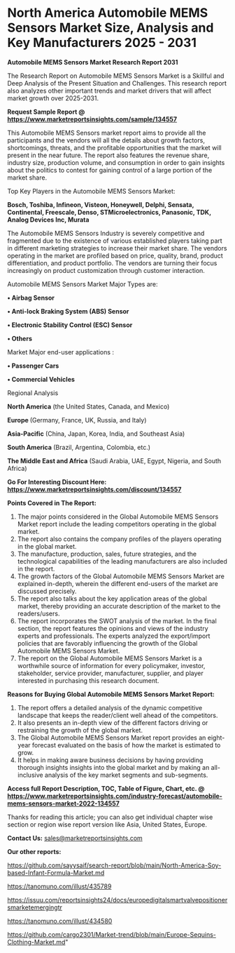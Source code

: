 # North America Automobile MEMS Sensors Market Size, Analysis and Key Manufacturers 2025 - 2031

<strong>Automobile MEMS Sensors Market Research Report 2031</strong>

The Research Report on Automobile MEMS Sensors Market is a Skillful and Deep Analysis of the Present Situation and Challenges. This research report also analyzes other important trends and market drivers that will affect market growth over 2025-2031.

<strong>Request Sample Report @ <a href=https://www.marketreportsinsights.com/sample/134557>https://www.marketreportsinsights.com/sample/134557</a></strong>

This Automobile MEMS Sensors market report aims to provide all the participants and the vendors will all the details about growth factors, shortcomings, threats, and the profitable opportunities that the market will present in the near future. The report also features the revenue share, industry size, production volume, and consumption in order to gain insights about the politics to contest for gaining control of a large portion of the market share.

Top Key Players in the Automobile MEMS Sensors Market:

<strong>Bosch, Toshiba, Infineon, Visteon, Honeywell, Delphi, Sensata, Continental, Freescale, Denso, STMicroelectronics, Panasonic, TDK, Analog Devices Inc, Murata</strong>

The Automobile MEMS Sensors Industry is severely competitive and fragmented due to the existence of various established players taking part in different marketing strategies to increase their market share. The vendors operating in the market are profiled based on price, quality, brand, product differentiation, and product portfolio. The vendors are turning their focus increasingly on product customization through customer interaction.

Automobile MEMS Sensors Market Major Types are:

<strong>• Airbag Sensor

• Anti-lock Braking System (ABS) Sensor

• Electronic Stability Control (ESC) Sensor

• Others</strong>

Market Major end-user applications :

<strong>• Passenger Cars

• Commercial Vehicles</strong>

Regional Analysis

</u><strong><b>North America</b></strong> (the United States, Canada, and Mexico)

<strong><b>Europe </b></strong>(Germany, France, UK, Russia, and Italy)

<strong><b>Asia-Pacific</b></strong> (China, Japan, Korea, India, and Southeast Asia)

<strong><b>South America</b></strong> (Brazil, Argentina, Colombia, etc.)

<strong><b>The Middle East and Africa</b></strong> (Saudi Arabia, UAE, Egypt, Nigeria, and South Africa)

<strong>Go For Interesting Discount Here: <a href=https://www.marketreportsinsights.com/discount/134557>https://www.marketreportsinsights.com/discount/134557</a></strong>

<strong>Points Covered in The Report:</strong>
<ol>
  <li>The major points considered in the Global Automobile MEMS Sensors Market report include the leading competitors operating in the global market.</li>
  <li>The report also contains the company profiles of the players operating in the global market.</li>
  <li>The manufacture, production, sales, future strategies, and the technological capabilities of the leading manufacturers are also included in the report.</li>
  <li>The growth factors of the Global Automobile MEMS Sensors Market are explained in-depth, wherein the different end-users of the market are discussed precisely.</li>
  <li>The report also talks about the key application areas of the global market, thereby providing an accurate description of the market to the readers/users.</li>
  <li>The report incorporates the SWOT analysis of the market. In the final section, the report features the opinions and views of the industry experts and professionals. The experts analyzed the export/import policies that are favorably influencing the growth of the Global Automobile MEMS Sensors Market.</li>
  <li>The report on the Global Automobile MEMS Sensors Market is a worthwhile source of information for every policymaker, investor, stakeholder, service provider, manufacturer, supplier, and player interested in purchasing this research document.</li>
</ol>
<strong>Reasons for Buying Global Automobile MEMS Sensors Market Report:</strong>

<ol>
  <li>The report offers a detailed analysis of the dynamic competitive landscape that keeps the reader/client well ahead of the competitors.</li>
  <li>It also presents an in-depth view of the different factors driving or restraining the growth of the global market.</li>
  <li>The Global Automobile MEMS Sensors Market report provides an eight-year forecast evaluated on the basis of how the market is estimated to grow.</li>
  <li>It helps in making aware business decisions by having providing thorough insights insights into the global market and by making an all-inclusive analysis of the key market segments and sub-segments.</li>
</ol>
<strong>Access full Report Description, TOC, Table of Figure, Chart, etc. @ <a href=https://www.marketreportsinsights.com/industry-forecast/automobile-mems-sensors-market-2022-134557>https://www.marketreportsinsights.com/industry-forecast/automobile-mems-sensors-market-2022-134557</a></strong>


Thanks for reading this article; you can also get individual chapter wise section or region wise report version like Asia, United States, Europe.

<strong>Contact Us:</strong>
sales@marketreportsinsights.com

<strong>Our other reports:</strong>

<a href=https://github.com/sayysaif/search-report/blob/main/North-America-Soy-based-Infant-Formula-Market.md>https://github.com/sayysaif/search-report/blob/main/North-America-Soy-based-Infant-Formula-Market.md</a>

<a href=https://tanomuno.com/illust/435789>https://tanomuno.com/illust/435789</a>

<a href=https://issuu.com/reportsinsights24/docs/europedigitalsmartvalvepositionersmarketemergingtr>https://issuu.com/reportsinsights24/docs/europedigitalsmartvalvepositionersmarketemergingtr</a>

<a href=https://tanomuno.com/illust/434580>https://tanomuno.com/illust/434580</a>

<a href=https://github.com/cargo2301/Market-trend/blob/main/Europe-Sequins-Clothing-Market.md>https://github.com/cargo2301/Market-trend/blob/main/Europe-Sequins-Clothing-Market.md</a>"
